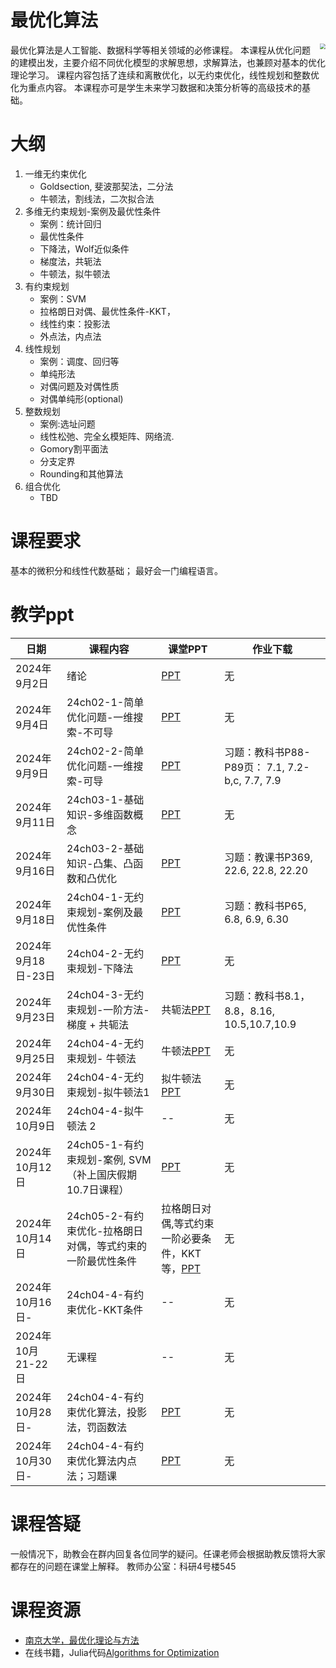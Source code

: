 # 最优化算法
<img src="./qp.png" style="zoom:55%;" align="right"/>

最优化算法是人工智能、数据科学等相关领域的必修课程。
本课程从优化问题的建模出发，主要介绍不同优化模型的求解思想，求解算法，也兼顾对基本的优化理论学习。
课程内容包括了连续和离散优化，以无约束优化，线性规划和整数优化为重点内容。
本课程亦可是学生未来学习数据和决策分析等的高级技术的基础。

# 大纲

1. 一维无约束优化
    - Goldsection, 斐波那契法，二分法
    - 牛顿法，割线法，二次拟合法
1. 多维无约束规划-案例及最优性条件
    - 案例：统计回归
    - 最优性条件
    - 下降法，Wolf近似条件
    - 梯度法，共轭法
    - 牛顿法，拟牛顿法
1. 有约束规划
    - 案例：SVM
    - 拉格朗日对偶、最优性条件-KKT， 
    - 线性约束：投影法
    - 外点法，内点法
1. 线性规划
    - 案例：调度、回归等
    - 单纯形法
    - 对偶问题及对偶性质
    - 对偶单纯形(optional)    
1. 整数规划
    - 案例:选址问题
    - 线性松弛、完全幺模矩阵、网络流.
    - Gomory割平面法
    - 分支定界
    - Rounding和其他算法
1. 组合优化
    - TBD

# 课程要求
基本的微积分和线性代数基础；
最好会一门编程语言。

# 教学ppt

| 日期 | 课程内容     | 课堂PPT | 作业下载 | 
| -----------| ----------- | ----------- |----------- |
|2024年9月2日 | 绪论        | [PPT](https://1drv.ms/b/s!Ah-FtUlVkbCKnWJJQ2kJw4XtSZw_?e=W0FFgn)| 无 |
|2024年9月4日 | 24ch02-1-简单优化问题-一维搜索-不可导| [PPT](https://1drv.ms/b/s!Ah-FtUlVkbCKnXacijl2UG4qEYiX?e=tzSev6) | 无 |
|2024年9月9日 | 24ch02-2-简单优化问题-一维搜索-可导 | [PPT](https://1drv.ms/b/s!Ah-FtUlVkbCKnXloQIb5mH9uf2Wk?e=Y8JeYI) | 习题：教科书P88-P89页： 7.1, 7.2-b,c, 7.7, 7.9 |
|2024年9月11日 | 24ch03-1-基础知识-多维函数概念  | [PPT](https://1drv.ms/b/s!Ah-FtUlVkbCKnhd9oxzlVKBHPVCl?e=WI9C6e) | 无 |
|2024年9月16日 | 24ch03-2-基础知识-凸集、凸函数和凸优化  | [PPT](https://1drv.ms/b/s!Ah-FtUlVkbCKnhuwTw3MiD1bLVOe?e=xqeJlz) | 习题：教课书P369, 22.6, 22.8, 22.20 |
|2024年9月18日 | 24ch04-1-无约束规划-案例及最优性条件 | [PPT](https://1drv.ms/b/s!Ah-FtUlVkbCKnjVcQ41Q2-woxQv8?e=Dka74m) | 习题：教科书P65, 6.8, 6.9, 6.30 |
|2024年9月18日-23日 | 24ch04-2-无约束规划-下降法 | [PPT](https://1drv.ms/b/s!Ah-FtUlVkbCKnjYBJMf8wkuhBiP3?e=B5m6fn) | 无 |
|2024年9月23日 | 24ch04-3-无约束规划-一阶方法-梯度 + 共轭法 | 共轭法[PPT](https://1drv.ms/b/c/8ab0915549b5851f/ER-FtUlVkbAggIqEDwAAAAABoRE-_dpABjEx-RqBRoaWUg?e=bzZyAh) | 习题：教科书8.1，8.8，8.16, 10.5,10.7,10.9 |
|2024年9月25日 | 24ch04-4-无约束规划- 牛顿法 | 牛顿法[PPT](https://1drv.ms/b/c/8ab0915549b5851f/ER-FtUlVkbAggIqFDwAAAAABf3n_2SVhHBSYfH01BoaVFw?e=3CMd5f) | 无 |
|2024年9月30日 | 24ch04-4-无约束规划-拟牛顿法1 | 拟牛顿法[PPT](https://1drv.ms/b/c/8ab0915549b5851f/ER-FtUlVkbAggIqGDwAAAAABXm1ew4_0VJdBGbENnugL4w?e=KMpkNv) | 无 |
|2024年10月9日 | 24ch04-4-拟牛顿法 2 | -- | 无 |
|2024年10月12日 | 24ch05-1-有约束规划-案例, SVM  （补上国庆假期10.7日课程）|[PPT](https://1drv.ms/b/c/8ab0915549b5851f/EcFhUQPTaQpFmIvjIzGPnKABFQ8SCPu5qF4oT-v5LfIwuQ?e=zA5A6o) | 无 |
|2024年10月14日 | 24ch05-2-有约束优化-拉格朗日对偶，等式约束的一阶最优性条件 | 拉格朗日对偶,等式约束一阶必要条件，KKT等，[PPT](https://1drv.ms/b/c/8ab0915549b5851f/EXvFukdGKfxCuVF4DBtbZ-gBWekxmGW5ArqGt-9UsJAiUQ?e=4croYc) | 无 |
|2024年10月16日- | 24ch04-4-有约束优化-KKT条件 |--  | 无 |
|2024年10月21-22日 | 无课程 |--  | 无 |
|2024年10月28日- | 24ch04-4-有约束优化算法，投影法，罚函数法 |[PPT](https://1drv.ms/b/c/8ab0915549b5851f/ETyWBN5HOjRAttFV9b5muAIBYJczoo14PVSWzFEgB8YVKw?e=TynooF)  | 无 |
|2024年10月30日- | 24ch04-4-有约束优化算法内点法；习题课 |[PPT](https://1drv.ms/b/c/8ab0915549b5851f/ETyWBN5HOjRAttFV9b5muAIBYJczoo14PVSWzFEgB8YVKw?e=TynooF)  | 无 |





# 课程答疑
一般情况下，助教会在群内回复各位同学的疑问。任课老师会根据助教反馈将大家都存在的问题在课堂上解释。
教师办公室：科研4号楼545


# 课程资源
- [南京大学，最优化理论与方法](https://www.icourse163.org/course/NJU-1465971171?from=searchPage&outVendor=zw_mooc_pcssjg_)
- 在线书籍，Julia代码[Algorithms for Optimization](https://mitpress.mit.edu/9780262039420/algorithms-for-optimization/)

